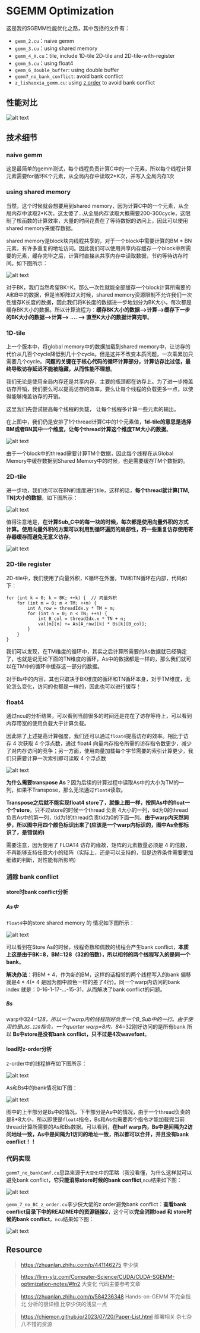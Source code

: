 # SGEMM Optimization
这是我的SGEMM性能优化之路，其中包括的文件有：
* `gemm_2.cu`：naive gemm
* `gemm_3.cu`：using shared memory
* `gemm_4_X.cu`：tile, include 1D-tile 2D-tile and 2D-tile-with-register 
* `gemm_5.cu`：using float4
* `gemm_6_double_buffer`: using double buffer
* `gemm7_no_bank_conflict`: avoid bank conflict
* `z_lishaoxia_gemm.cu`: using [z order](https://zhuanlan.zhihu.com/p/441146275) to avoid bank conflict

## 性能对比
![alt text](./images/performace_compare.png)

## 技术细节

### naive gemm
这是最简单的gemm测试，每个线程负责计算C中的一个元素，所以每个线程计算元素需要for循环K个元素，从全局内存中读取2*K次，并写入全局内存1次

### using shared memory
当然，这个时候就会想要用到shared memory，因为计算C中的一个元素，从全局内存中读取2*K次，这太傻了...从全局内存读取大概需要200-300cycle，这限制了核函数的计算效率，大量的时间花费在了等待数据的访问上，因此可以使用shared memory来缓存数据。

shared memory是block块内线程共享的，对于一个block中需要计算的BM * BN元素，有许多重复的地址访问。因此我们可以使用共享内存缓存一个block中所需要的元素，缓存完毕之后，计算时直接从共享内存中读取数据，节约等待访存时间。如下图所示：

![alt text](./images/shared_memory.png)

对于BK，我们当然希望BK=K，那么一次性就能全部缓存一个block计算所需要的A和B中的数据，但是当矩阵过大时候，shared memory资源限制不允许我们一次性缓存K长度的数据，因此我们将K长度的数据进一步地划分为BK大小，每次都是缓存BK大小的数据。所以计算流程为：**缓存BK大小的数据-->计算-->缓存下一步的BK大小的数据-->计算--> .... --> 直至K大小的数据计算完毕**。


### 1D-tile

上一个版本中，将global memory中的数据加载到shared memory中，让访存的代价从几百个cycle降低到几十个cycle。但是这并不改变本质问题，一次乘累加只需要几个cycle。**问题的关键在于核心代码的循环计算部分，计算访存比过低，最终导致访存延迟不能被隐藏，从而性能不理想**。

我们无论是使用全局内存还是共享内存，主要的瓶颈都在访存上。为了进一步掩盖访存开销，我们要么可以提高访存的效率，要么让每个线程的负载更多一点，以使得能够掩盖访存的开销。

这里我们先尝试提高每个线程的负载， 让每个线程多计算一些元素的输出。

在上图中，我们仍是安排了1个thread计算C中的1个元素值，**1d-tile的意思是选择BM或者BN其中一个维度，让每个thread计算这个维度TM大小的数据**。

![alt text](./images/1D-tile.png)

由于一个block中的thread需要计算TM个数据，因此每个线程在从Global Memory中缓存数据到Shared Memory中的时候，也是需要缓存TM个数据的。

### 2D-tile
进一步地，我们也可以在BN的维度进行tile，这样的话，**每个thread就计算[TM, TN]大小的数据**，如下图所示：

![alt text](./images/2D-tile.png)

值得注意地是，**在计算Sub_C中的每一块的时候，每次都是使用向量外积的方式计算。使用向量外积的方案可以利用到循环遍历的局部性，将一些重复访存使用寄存器缓存而避免无意义访存**。

![alt text](./images/vector_waiji.png)

### 2D-tile register
2D-tile中，我们使用了向量外积，K循环在外面，TM和TN循环在内部，代码如下：
```
for (int k = 0; k < BK; ++k) {  // 向量外积
    for (int m = 0; m < TM; ++m) {
        int A_row = threadIdx.y * TM + m;
        for (int n = 0; n < TN; ++n) {
            int B_col = threadIdx.x * TN + n;
            val[m][n] += As[A_row][k] * Bs[k][B_col];
        }
    }
}
```

我们可以发现，在TM维度的循环中，其实之后计算所需要的As数据就已经确定了，也就是说无论下面的TN维度的循环，As中的数据都是一样的，那么我们就可以在TM中的循环中缓存这一部分的数据。

对于Bs中的内容，其也只取决于BK维度的循环和TN循环本身，对于TM维度，无论怎么变化，访问的也都是一样的，因此也可以进行缓存！

### float4
通过ncu的分析结果，可以看到当前很多的时间还是花在了访存等待上，可以看到内存带宽的使用负载大于计算负载。

因此除了上述提高计算强度，我们还可以通过`float4`提高访存的效率。相比于访存 4 次获取 4 个浮点数，通过 float4 向量内存指令所需的访存指令数更少，减少了对内存访问的竞争；另一方面，使用向量加载每个字节需要的索引计算更少，我们只需要计算一次索引即可读取 4 个浮点数

![alt text](./images/bank_conflict_in_float4.png)

**为什么需要transpose As**？因为后续的计算过程中读取As中的大小为TM的一列，如果不Transpose，那么无法通过`float4`读取。

**Transpose之后就不能实现float4 store了，就像上图一样，按照As中的float一个个store**。只不过store的时候一个thread 负责 4大小的一列，tid为0的thread负责As中的第一列，tid为1的thread负责tid为0的下面一列。**由于warp内天然同步，所以图中用四个颜色标识出来了(应该是一个warp内标识的，图中As全部标识了，是错误的)**

需要注意，因为使用了 FLOAT4 访存的缘故，矩阵的元素数量必须是 4 的倍数，不再能够支持任意大小的矩阵（实际上，还是可以支持的，但是边界条件需要更加细致的判断，对性能有所影响）

### 消除 bank conflict

#### store时bank conflict分析
##### As中
`float4`中的store shared memory 的 情况如下图所示：

![alt text](./images/bank_conflict_in_float4.png)

可以看到在Store As的时候，线程奇数和偶数的线程会产生bank conflict，**本质上这是由于BK=8，BM=128（32的倍数），所以相邻的两个线程写入的是同一个bank**。

**解决办法**：将BM + 4，作为新的BM，这样的话相邻的两个线程写入的bank 偏移就是4 * 4(* 4 是因为图中颜色一样的差了4行)。同一个warp内访问的bank index 就是：0-16-1-17-...-15-31，从而解决了bank conflict的问题。

##### Bs
warp中32*4=128，所以一个warp内的线程刚好负责一个B_Sub中的一行。由于使用的是`LDS.128`指令，一个quarter warp=8内，8*4=32刚好访问的是所有bank 所以 **Bs中store是没有bank conflict，只不过是4次wavefont**。

#### load时z-order分析
z-order中的线程排布如下图所示：

![alt text](./images/bank_conflict.png)

As和Bs中的bank情况如下图：

![alt text](./images/z_order_bank_conflict.png)

图中的上半部分是Bs中的情况，下半部分是As中的情况，由于一个thread负责的是8*8大小，所以即使是`float4`指令，Bs和As也需要两个指令才能加载完当前thread计算所需要的As和Bs数据。可以看到，**在half warp内，Bs中是间隔为2访问地址一致，As中是间隔为1访问的地址一致，所以都可以合并，并且没有bank conflict！！**

### 代码实现
`gemm7_no_bankConf.cu`思路来源于`大变化`中的策略（我没看懂，为什么这样就可以避免bank conflict，**它只能消除store时候的bank conflict**,`ncu`结果如下图：

![alt text](./images/only_store_no_BC_ncu.png)

`gemm_7_no_BC_z_order.cu`李少侠大佬的z order避免bank conflict：**查看bank conflict目录下中的README中的资源链接2**，这个可以**完全消除load 和 store时候的bank conflict**，`ncu`结果如下图：

![alt text](./images/z_order_ncu.png)


## Resource
> https://zhuanlan.zhihu.com/p/441146275 李少侠

> https://linn-ylz.com/Computer-Science/CUDA/CUDA-SGEMM-optimization-notes/#fn2 大变化 代码主要参考文章

> https://zhuanlan.zhihu.com/p/584236348 Hands-on-GEMM 不完全指北 分析的很详细 比李少侠的浅显一点

> https://chiemon.github.io/2023/07/20/Paper-List.html 部署相关 杂七杂八不错的资源